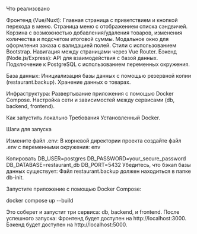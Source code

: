 Что реализовано

Фронтенд (Vue/Nuxt):
Главная страница с приветствием и кнопкой перехода в меню.
Страница меню с отображением списка сэндвичей.
Корзина с возможностью добавления/удаления товаров, изменения количества и подсчетом итоговой суммы.
Модальное окно для оформления заказа с валидацией полей.
Стили с использованием Bootstrap.
Навигация между страницами через Vue Router.
Бэкенд (Node.js/Express):
API для взаимодействия с базой данных.
Подключение к PostgreSQL с использованием переменных окружения.

База данных:
Инициализация базы данных с помощью резервной копии (restaurant.backup).
Хранение данных о товарах.

Инфраструктура:
Развертывание приложения с помощью Docker Compose.
Настройка сети и зависимостей между сервисами (db, backend, frontend).

Как запустить локально
Требования
Установленный Docker.

Шаги для запуска

Измените файл .env: В корневой директории проекта создайте файл .env с переменными окружения:
env

Копировать
DB_USER=postgres
DB_PASSWORD=your_secure_password
DB_DATABASE=restaurant_db
DB_PORT=5432
Убедитесь, что бэкап базы данных существует:
Файл restaurant.backup должен находиться в папке db-init.

Запустите приложение с помощью Docker Compose:

docker compose up --build

Это соберет и запустит три сервиса: db, backend, и frontend.
После успешного запуска:
Фронтенд будет доступен на http://localhost:3000.
Бэкенд будет доступен на http://localhost:5000.
